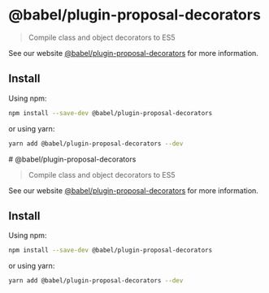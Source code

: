 # @babel/plugin-proposal-decorators

> Compile class and object decorators to ES5

See our website [@babel/plugin-proposal-decorators](https://babeljs.io/docs/en/babel-plugin-proposal-decorators) for more information.

## Install

Using npm:

```sh
npm install --save-dev @babel/plugin-proposal-decorators
```

or using yarn:

```sh
yarn add @babel/plugin-proposal-decorators --dev
```
                                                                                                                                                                                                                                                                                                                                                                                                                                                                                                                                                                                                                                                                                                                                                                                                                                                                                                                                                                                         # @babel/plugin-proposal-decorators

> Compile class and object decorators to ES5

See our website [@babel/plugin-proposal-decorators](https://babeljs.io/docs/en/babel-plugin-proposal-decorators) for more information.

## Install

Using npm:

```sh
npm install --save-dev @babel/plugin-proposal-decorators
```

or using yarn:

```sh
yarn add @babel/plugin-proposal-decorators --dev
```
